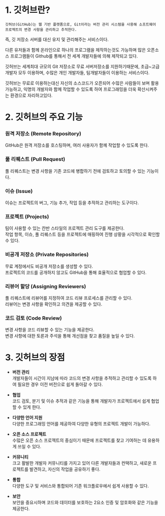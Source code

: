 # 1. 깃허브란?
    깃허브(GitHub)는 웹 기반 플랫폼으로, Git이라는 버전 관리 시스템을 사용해 소프트웨어 프로젝트의 변경 사항을 관리하고 추적한다.   
즉, 깃 저장소 서버를 대신 유지 및 관리해주는 서비스이다.   

다른 유저들과 함께 온라인으로 하나의 프로그램을 제작하는것도 가능하며 많은 오픈소스 프로그램들이 Github를 통해서 전 세계 개발자들에 의해 제작되고 있다.

깃허브는 세계최대 규모의 Git 저장소로 무료 서버저장소를 지원하기때문에, 초급~고급 개발자 모두 이용하며, 수많은 개인 개발자들, 팀개발자들이 이용하는 서비스이다.   

깃허브는 무료로 이용하는대신 자신의 소스코드가 오픈되어 수많은 사람들이 보며 활용가능하고, 익명의 개발자와 함께 작업할 수 있도록 하여 프로그래밍을 더욱 확산시켜주는 환경으로 자리하고있다.

# 2. 깃허브의 주요 기능
### 원격 저장소 (Remote Repository)

GitHub은 원격 저장소를 호스팅하며, 여러 사용자가 함께 작업할 수 있도록 한다.

### 풀 리퀘스트 (Pull Request)

풀 리퀘스트는 변경 사항을 기존 코드에 병합하기 전에 검토하고 토의할 수 있는 기능이다.

### 이슈 (Issue)

이슈는 프로젝트의 버그, 기능 추가, 작업 등을 추적하고 관리하는 도구이다.

### 프로젝트 (Projects)

팀이 사용할 수 있는 칸반 스타일의 프로젝트 관리 도구를 제공한다.   
작업 항목, 이슈, 풀 리퀘스트 등을 프로젝트에 매핑하여 진행 상황을 시각적으로 확인할 수 있다.

### 비공개 저장소 (Private Repositories)

무료 계정에서도 비공개 저장소를 생성할 수 있다.   
프로젝트의 코드를 공개하지 않고도 GitHub을 통해 효율적으로 협업할 수 있다.

### 리뷰어 할당 (Assigning Reviewers)

풀 리퀘스트에 리뷰어를 지정하여 코드 리뷰 프로세스를 관리할 수 있다.   
리뷰어는 변경 사항을 확인하고 의견을 제공할 수 있다.
### 코드 검토 (Code Review)

변경 사항을 코드 리뷰할 수 있는 기능을 제공한다.   
변경 사항에 대한 토론과 주석을 통해 개선점을 찾고 품질을 높일 수 있다.

# 3. 깃허브의 장점
- **버전 관리**   
개발자들이 시간이 지남에 따라 코드의 변경 사항을 추적하고 관리할 수 있도록 하여 필요한 경우 이전 버전으로 쉽게 돌아갈 수 있다.

- **협업**   
코드 검토, 분기 및 이슈 추적과 같은 기능을 통해 개발자가 프로젝트에서 쉽게 협업할 수 있게 한다.

- **다양한 언어 지원**   
다양한 프로그래밍 언어를 제공하여 다양한 유형의 프로젝트 개발이 가능하다.

- **오픈 소스 프로젝트**   
수많은 오픈 소스 프로젝트의 중심이기 때문에 프로젝트를 찾고 기여하는 데 유용하게 쓰일 수 있다.

- **커뮤니티**   
크고 활발한 개발자 커뮤니티를 가지고 있어 다른 개발자들과 컨택하고, 새로운 프로젝트를 발견하고, 자신의 작업을 공유하기 좋다.

- **통합**   
다양한 도구 및 서비스와 통합되어 기존 워크플로우에서 쉽게 사용할 수 있다.

- **보안**   
보안을 중요시하며 코드와 데이터를 보호하는 2요소 인증 및 암호화와 같은 기능을 제공한다.
